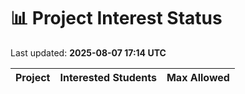 # 📊 Project Interest Status

Last updated: **2025-08-07 17:14 UTC**

| Project | Interested Students | Max Allowed |
|---------|---------------------|-------------|
